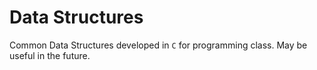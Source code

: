 # Data Structures
Common Data Structures developed in `C` for programming class. May be useful in the future.